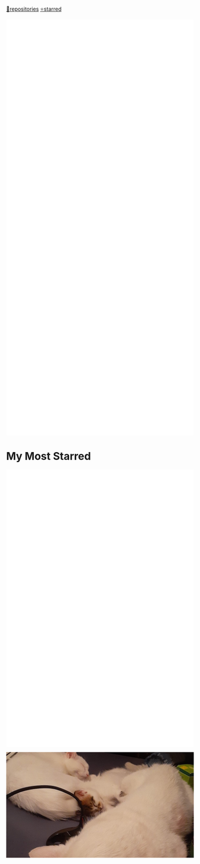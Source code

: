 [📘repositories](./REPOS.md#repositories-and-gists)    [⭐starred](./STARRED.md#starred)

<p align="center">

<a href="https://github.com/YoraiLevi/YoraiLevi">
<picture>
<source media="(prefers-color-scheme: dark)" srcset="./card-dark-0.svg/">
<source media="(prefers-color-scheme: light)" srcset="./card-light-0.svg/">
<img align="center" src="./card-dark-0.svg" />
</picture></a>
<a href="https://gist.github.com/YoraiLevi/0f333d520f502fdb1244cdf0524db6d2">
<picture>
<source media="(prefers-color-scheme: dark)" srcset="./card-dark-1.svg/">
<source media="(prefers-color-scheme: light)" srcset="./card-light-1.svg/">
<img align="center" src="./card-dark-1.svg" />
</picture></a>
<a href="https://github.com/YoraiLevi/pester5-tutorial">
<picture>
<source media="(prefers-color-scheme: dark)" srcset="./card-dark-2.svg/">
<source media="(prefers-color-scheme: light)" srcset="./card-light-2.svg/">
<img align="center" src="./card-dark-2.svg" />
</picture></a>
<a href="https://github.com/YoraiLevi/ahk-autohotkeys">
<picture>
<source media="(prefers-color-scheme: dark)" srcset="./card-dark-3.svg/">
<source media="(prefers-color-scheme: light)" srcset="./card-light-3.svg/">
<img align="center" src="./card-dark-3.svg" />
</picture></a>
<a href="https://github.com/YoraiLevi/plotly_dash">
<picture>
<source media="(prefers-color-scheme: dark)" srcset="./card-dark-4.svg/">
<source media="(prefers-color-scheme: light)" srcset="./card-light-4.svg/">
<img align="center" src="./card-dark-4.svg" />
</picture></a>
<a href="https://github.com/YoraiLevi/Intro-to-NLP-236299-CS187">
<picture>
<source media="(prefers-color-scheme: dark)" srcset="./card-dark-5.svg/">
<source media="(prefers-color-scheme: light)" srcset="./card-light-5.svg/">
<img align="center" src="./card-dark-5.svg" />
</picture></a>

</p>

# My Most Starred

<p align="center">

<a href="https://gist.github.com/YoraiLevi/0f333d520f502fdb1244cdf0524db6d2">
<picture>
<source media="(prefers-color-scheme: dark)" srcset="./card-dark-starred-0.svg/">
<source media="(prefers-color-scheme: light)" srcset="./card-light-starred-0.svg/">
<img align="center" src="./card-dark-starred-0.svg" />
</picture></a>
<a href="https://gist.github.com/YoraiLevi/e1888ee1c06b34cb02d4b58b739301af">
<picture>
<source media="(prefers-color-scheme: dark)" srcset="./card-dark-starred-1.svg/">
<source media="(prefers-color-scheme: light)" srcset="./card-light-starred-1.svg/">
<img align="center" src="./card-dark-starred-1.svg" />
</picture></a>
<a href="https://github.com/YoraiLevi/SetFacebookPostsPrivate">
<picture>
<source media="(prefers-color-scheme: dark)" srcset="./card-dark-starred-2.svg/">
<source media="(prefers-color-scheme: light)" srcset="./card-light-starred-2.svg/">
<img align="center" src="./card-dark-starred-2.svg" />
</picture></a>
<a href="https://github.com/YoraiLevi/pysubsync">
<picture>
<source media="(prefers-color-scheme: dark)" srcset="./card-dark-starred-3.svg/">
<source media="(prefers-color-scheme: light)" srcset="./card-light-starred-3.svg/">
<img align="center" src="./card-dark-starred-3.svg" />
</picture></a>

</p>

<p align="center">

![](resources/README/header_image.jpg)

</p>

